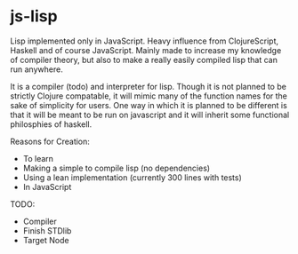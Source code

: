 js-lisp
=======

Lisp implemented only in JavaScript. Heavy influence from ClojureScript, Haskell and of course JavaScript. Mainly made to increase my knowledge of compiler theory, but also to make a really easily compiled lisp that can run anywhere.


It is a compiler (todo) and interpreter for lisp. Though it is not planned to be strictly Clojure compatable, it will mimic many of the function names for the sake of simplicity for users. One way in which it is planned to be different is that it will be meant to be run on javascript and it will inherit some functional philosphies of haskell.

Reasons for Creation:
  - To learn
  - Making a simple to compile lisp (no dependencies)
  - Using a lean implementation (currently 300 lines with tests)
  - In JavaScript

TODO:
  - Compiler
  - Finish STDlib
  - Target Node
